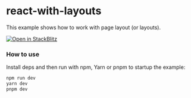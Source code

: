 # react-with-layouts

This example shows how to work with page layout (or layouts).

[![Open in StackBlitz](https://developer.stackblitz.com/img/open_in_stackblitz.svg)](https://stackblitz.com/github/noveogroup-amorgunov/fsd-lessons/tree/main/packages/react-with-layouts)

### How to use

Install deps and then run with npm, Yarn or pnpm to startup the example:

```bash
npm run dev
yarn dev
pnpm dev
```
